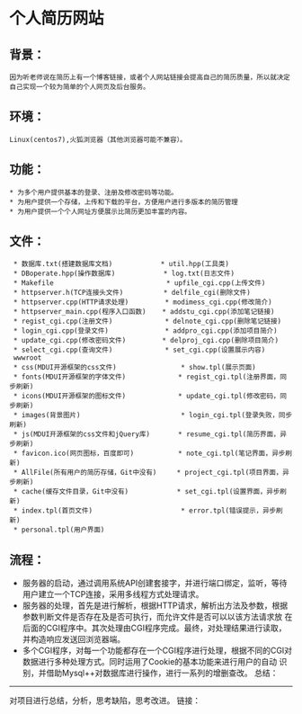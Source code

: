 个人简历网站
========

背景：
-----
    因为听老师说在简历上有一个博客链接，或者个人网站链接会提高自己的简历质量，所以就决定自己实现一个较为简单的个人网页及后台服务。

环境：
-----
    Linux(centos7),火狐浏览器（其他浏览器可能不兼容）。
功能：
-----
    * 为多个用户提供基本的登录、注册及修改密码等功能。
    * 为用户提供一个存储，上传和下载的平台，方便用户进行多版本的简历管理
    * 为用户提供一个个人网址方便展示比简历更加丰富的内容。
文件：
-----
     * 数据库.txt(搭建数据库文档)            * util.hpp(工具类)
     * DBoperate.hpp(操作数据库)            * log.txt(日志文件)
     * Makefile                            * upfile_cgi.cpp(上传文件)
     * httpserver.h(TCP连接头文件)          * delfile_cgi(删除文件)
     * httpserver.cpp(HTTP请求处理)         * modimess_cgi.cpp(修改简介)
     * httpserver_main.cpp(程序入口函数)    * addstu_cgi.cpp(添加笔记链接)
     * regist_cgi.cpp(注册文件)             * delnote_cgi.cpp(删除笔记链接)
     * login_cgi.cpp(登录文件)              * addpro_cgi.cpp(添加项目简介)
     * update_cgi.cpp(修改密码文件)         * delproj_cgi.cpp(删除项目简介) 
     * select_cgi.cpp(查询文件)             * set_cgi.cpp(设置展示内容)    
     wwwroot
     * css(MDUI开源框架的css文件)                * show.tpl(展示页面)
     * fonts(MDUI开源框架的字体文件)             * regist_cgi.tpl(注册界面，同步刷新)
     * icons(MDUI开源框架的图标文件)             * update_cgi.tpl(修改密码，同步刷新)
     * images(背景图片)                         * login_cgi.tpl(登录失败，同步刷新)
     * js(MDUI开源框架的css文件和jQuery库)       * resume_cgi.tpl(简历界面，异步刷新)
     * favicon.ico(网页图标，百度即可)           * note_cgi.tpl(笔记界面，异步刷新)
     * AllFile(所有用户的简历存储，Git中没有)     * project_cgi.tpl(项目界面，异步刷新)
     * cache(缓存文件目录，Git中没有)            * set_cgi.tpl(设置界面，异步刷新)
     * index.tpl(首页文件)                      * error.tpl(错误提示，异步刷新)
     * personal.tpl(用户界面)       
流程：
------
 * 服务器的启动，通过调用系统API创建套接字，并进行端口绑定，监听，等待用户建立一个TCP连接，采用多线程方式处理请求。
 * 服务器的处理，首先是进行解析，根据HTTP请求，解析出方法及参数，根据参数判断文件是否存在及是否可执行，而允许文件是否可以以该方法请求放
   在后面的CGI程序中。其次处理由CGI程序完成。最终，对处理结果进行读取，并构造响应发送回浏览器端。
 * 多个CGI程序，对每一个功能都存在一个CGI程序进行处理，根据不同的CGI对数据进行多种处理方式。同时运用了Cookie的基本功能来进行用户的自动
 识别，并借助Mysql++对数据库进行操作，进行一系列的增删查改。
 总结：
 -----
 对项目进行总结，分析，思考缺陷，思考改进。
 链接：
 
